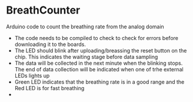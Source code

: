 # BreathCounter
Arduino code to count the breathing rate from the analog domain

* The code needs to be compiled to check to check for errors before downloading
it to the boards. 
* The LED should blink after uploading/breassing the reset button on the chip. 
This indicates the waiting stage before data sampling
* The data will be collected in the next minute when the blinking stops. The end of 
data collection will be indicated when one of trhe external LEDs lights up
* Green LED indicates that the breathing rate is in a good range and
the Red LED is for fast breathing
* 



